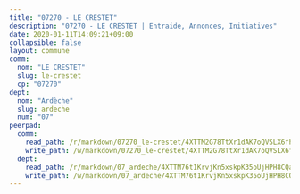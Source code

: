 ```yaml
---
title: "07270 - LE CRESTET"
description: "07270 - LE CRESTET | Entraide, Annonces, Initiatives"
date: 2020-01-11T14:09:21+09:00
collapsible: false
layout: commune
comm:
  nom: "LE CRESTET"
  slug: le-crestet
  cp: "07270"
dept:
  nom: "Ardèche"
  slug: ardeche
  num: "07"
peerpad:
  comm:
    read_path: /r/markdown/07270_le-crestet/4XTTM2G78TtXr1dAK7oQVSLX6fhyJ28MwR1ht2o6wu6Qq2iVe
    write_path: /w/markdown/07270_le-crestet/4XTTM2G78TtXr1dAK7oQVSLX6fhyJ28MwR1ht2o6wu6Qq2iVe-K3TgUQXphoTh9UKHRFj6TEagSLMFzV9vhYcVGA53RLpqgDkq4jHDma3jUTiaS46589rMtBtJNinQbDem6GAptzjAHnGX3gYE3GPibaEysbJq9rzHfJAxkR5MgGFLoJE7u87cde3J
  dept:
    read_path: /r/markdown/07_ardeche/4XTTM76t1KrvjKn5xskpK35oUjHPH8CQaLdMsC4TVbgaVPp9H
    write_path: /w/markdown/07_ardeche/4XTTM76t1KrvjKn5xskpK35oUjHPH8CQaLdMsC4TVbgaVPp9H-K3TgTz6XqMtb1TG26LozWQGWzYCmeEroVRKKCBntm7SADEzfC88gC5qx4GzHEVb3Y3CHH1FRtgCq45v9wokwFBFS6YysdmDNnD29f5C4C6FuF2ZpCUFJZY3XzmFx1kWscUwpw6qR
---
```


